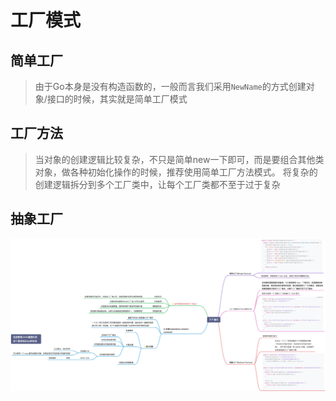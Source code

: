 # 工厂模式
## 简单工厂
> 由于Go本身是没有构造函数的，一般而言我们采用`NewName`的方式创建对象/接口的时候，其实就是简单工厂模式

## 工厂方法
> 当对象的创建逻辑比较复杂，不只是简单new一下即可，而是要组合其他类对象，做各种初始化操作的时候，推荐使用简单工厂方法模式。
> 将复杂的创建逻辑拆分到多个工厂类中，让每个工厂类都不至于过于复杂

## 抽象工厂

![img.jpg](../img/工厂模式.png) 